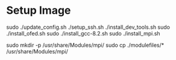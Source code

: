 # Setup Image

sudo ./update_config.sh
./setup_ssh.sh
./install_dev_tools.sh
sudo ./install_ofed.sh
sudo ./install_gcc-8.2.sh
sudo ./install_mpi.sh

sudo mkdir -p /usr/share/Modules/mpi/
sudo cp ./modulefiles/* /usr/share/Modules/mpi/
